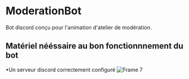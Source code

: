 # ModerationBot
Bot discord conçu pour l'animation d'atelier de modération.
## Matériel nééssaire au bon fonctionnnement du bot
•Un serveur discord correctement configuré
![Frame 7](https://user-images.githubusercontent.com/85356491/120825331-93f4fe80-c559-11eb-8bc8-056086c4eb3b.png)
